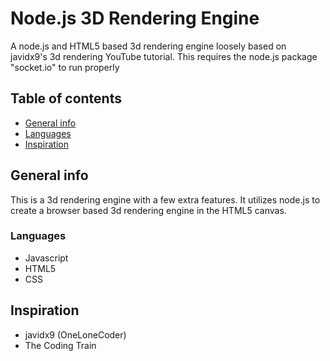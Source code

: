 # Node.js 3D Rendering Engine
A node.js and HTML5 based 3d rendering engine loosely based on javidx9's 3d rendering YouTube tutorial.
This requires the node.js package "socket.io" to run properly

## Table of contents
* [General info](#general-info)
* [Languages](#languages)
* [Inspiration](#inspiration)

## General info
This is a 3d rendering engine with a few extra features. It utilizes node.js to create a browser based 3d rendering engine in the HTML5 canvas.

### Languages
* Javascript
* HTML5
* CSS

## Inspiration
* javidx9 (OneLoneCoder)
* The Coding Train
